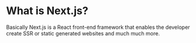 # What is Next.js?

Basically Next.js is a React front-end framework that enables the developer create SSR or static generated websites and much much more.

